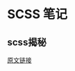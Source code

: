# SCSS 笔记
 
## scss揭秘
 
[原文链接](https://www.w3cplus.com/preprocessor/sass-mixins-function-placeholder.html)
